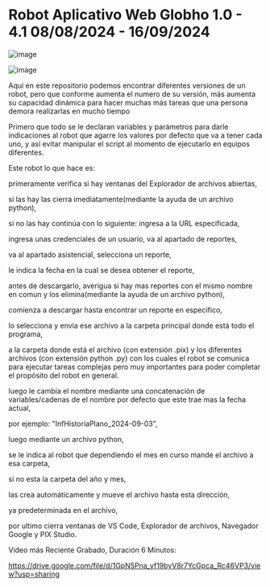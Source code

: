 # Robot Aplicativo Web Globho 1.0 - 4.1 08/08/2024 - 16/09/2024

![image](https://github.com/user-attachments/assets/e467821a-ec78-4a4a-8202-feceaf7bedfc)

![image](https://github.com/user-attachments/assets/66a97c48-1b9a-4c54-947e-965be26939ab)


Aquí en este repositorio podemos encontrar diferentes versiones de un robot, pero que conforme aumenta el numero de su versión, más aumenta su capacidad dinámica para hacer muchas más tareas que una persona demora realizarlas en mucho tiempo

Primero que todo se le declaran variables y parámetros para darle indicaciones al robot que agarre los valores por defecto que va a tener cada uno, y así evitar manipular el script al momento de ejecutarlo en equipos diferentes.

Este robot lo que hace es: 

primeramente verifica si hay ventanas del Explorador de archivos abiertas, 

si las hay las cierra imediatamente(mediante la ayuda de un archivo python), 

si no las hay continúa con lo siguiente: ingresa a la URL especificada, 

ingresa unas credenciales de un usuario, va al apartado de reportes, 

va al apartado asistencial, selecciona un reporte, 

le indica la fecha en la cual se desea obtener el reporte, 

antes de descargarlo, averigua si hay mas reportes con el mismo nombre en comun y los elimina(mediante la ayuda de un archivo python), 

comienza a descargar hasta encontrar un reporte en especifico, 

lo selecciona y envía ese archivo a la carpeta principal donde está todo el programa, 

a la carpeta donde está el archivo (con extensión .pix) y los diferentes archivos (con extensión python .py) con los cuales el robot se comunica para ejecutar tareas complejas pero muy importantes para poder completar el propósito del robot en general.

luego le cambia el nombre mediante una concatenación  de variables/cadenas de el nombre por defecto que este trae mas la fecha actual, 

por ejemplo: "InfHistoriaPlano_2024-09-03", 

luego mediante un archivo python, 

se le indica al robot que dependiendo el mes en curso mande el archivo a esa carpeta, 

si no esta la carpeta del año y mes, 

las crea automáticamente y mueve el archivo hasta esta dirección, 

ya predeterminada en el archivo, 

por ultimo cierra ventanas de VS Code, Explorador de archivos, Navegador Google y PIX Studio.

Video más Reciente Grabado, Duración 6 Minutos:

https://drive.google.com/file/d/1GpN5Pna_yf19byV8r7YcGpca_Rc46VP3/view?usp=sharing 
